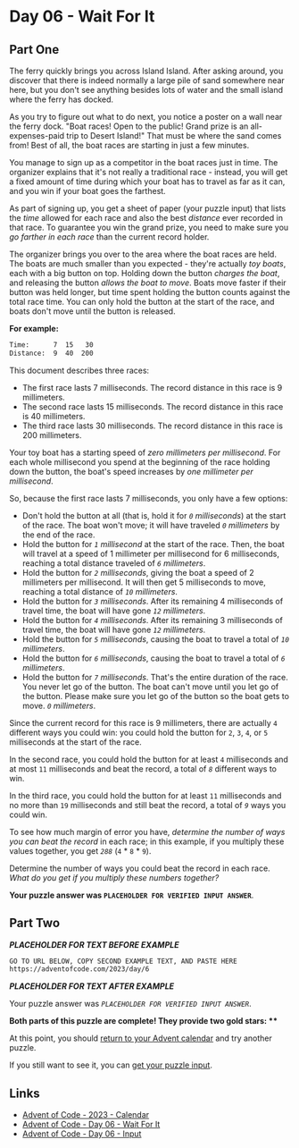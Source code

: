 # Day 06 - Wait For It

## Part One

The ferry quickly brings you across Island Island.
After asking around, you discover that
there is indeed normally a large pile of sand somewhere near here,
but you don't see anything besides lots of water and the small island where
the ferry has docked.

As you try to figure out what to do next,
you notice a poster on a wall near the ferry dock.
"Boat races! Open to the public!
Grand prize is an all-expenses-paid trip to Desert Island!"
That must be where the sand comes from!
Best of all, the boat races are starting in just a few minutes.

You manage to sign up as a competitor in the boat races just in time.
The organizer explains that it's not really a traditional race - instead,
you will get a fixed amount of time during which
your boat has to travel as far as it can,
and you win if your boat goes the farthest.

As part of signing up, you get a sheet of paper (your puzzle input)
that lists the *time* allowed for each race and also
the best *distance* ever recorded in that race.
To guarantee you win the grand prize,
you need to make sure you *go farther in each race* than
the current record holder.

The organizer brings you over to the area where
the boat races are held.
The boats are much smaller than you expected -
they're actually *toy boats*, each with a big button on top.
Holding down the button *charges the boat*,
and releasing the button *allows the boat to move*.
Boats move faster if their button was held longer,
but time spent holding the button counts against the total race time.
You can only hold the button at the start of the race,
and boats don't move until the button is released.

**For example:**

```txt
Time:      7  15   30
Distance:  9  40  200
```

This document describes three races:

- The first race lasts 7 milliseconds.
  The record distance in this race is 9 millimeters.
- The second race lasts 15 milliseconds.
  The record distance in this race is 40 millimeters.
- The third race lasts 30 milliseconds.
  The record distance in this race is 200 millimeters.

Your toy boat has a starting speed of *zero millimeters per millisecond*.
For each whole millisecond you spend at
the beginning of the race holding down the button,
the boat's speed increases by *one millimeter per millisecond*.

So, because the first race lasts 7 milliseconds, you only have a few options:

- Don't hold the button at all (that is, hold it for *`0` milliseconds*)
  at the start of the race. The boat won't move;
  it will have traveled *`0` millimeters* by the end of the race.
- Hold the button for *`1` millisecond* at the start of the race.
  Then, the boat will travel at a speed of
  1 millimeter per millisecond for 6 milliseconds,
  reaching a total distance traveled of *`6` millimeters*.
- Hold the button for *`2` milliseconds*,
  giving the boat a speed of 2 millimeters per millisecond.
  It will then get 5 milliseconds to move,
  reaching a total distance of *`10` millimeters*.
- Hold the button for *`3` milliseconds*.
  After its remaining 4 milliseconds of travel time,
  the boat will have gone *`12` millimeters*.
- Hold the button for *`4` milliseconds*.
  After its remaining 3 milliseconds of travel time,
  the boat will have gone *`12` millimeters*.
- Hold the button for *`5` milliseconds*,
  causing the boat to travel a total of *`10` millimeters*.
- Hold the button for *`6` milliseconds*,
  causing the boat to travel a total of *`6` millimeters*.
- Hold the button for *`7` milliseconds*.
  That's the entire duration of the race.
  You never let go of the button.
  The boat can't move until you let go of the button.
  Please make sure you let go of the button so the boat gets to move.
  *`0` millimeters*.

Since the current record for this race is 9 millimeters,
there are actually `4` different ways you could win:
you could hold the button for `2`, `3`, `4`, or `5` milliseconds at
the start of the race.

In the second race,
you could hold the button for at least `4` milliseconds and
at most `11` milliseconds and beat the record,
a total of *`8`* different ways to win.

In the third race,
you could hold the button for at least `11` milliseconds and
no more than `19` milliseconds and still beat the record,
a total of *`9`* ways you could win.

To see how much margin of error you have,
*determine the number of ways you can beat the record* in each race;
in this example,
if you multiply these values together,
you get *`288`* (`4` * `8` * `9`).

Determine the number of ways you could beat the record in each race.
*What do you get if you multiply these numbers together?*

**Your puzzle answer was `PLACEHOLDER FOR VERIFIED INPUT ANSWER`**.

## Part Two

***PLACEHOLDER FOR TEXT BEFORE EXAMPLE***

```txt
GO TO URL BELOW, COPY SECOND EXAMPLE TEXT, AND PASTE HERE
https://adventofcode.com/2023/day/6
```

***PLACEHOLDER FOR TEXT AFTER EXAMPLE***

Your puzzle answer was *`PLACEHOLDER FOR VERIFIED INPUT ANSWER`*.

**Both parts of this puzzle are complete!
They provide two gold stars: \*\***

At this point,
you should [return to your Advent calendar][aoc-calendar] and
try another puzzle.

If you still want to see it,
you can [get your puzzle input][aoc-day06-input].

## Links


- [Advent of Code - 2023 - Calendar][aoc-calendar]
- [Advent of Code - Day 06 - Wait For It][aoc-day06]
- [Advent of Code - Day 06 - Input][aoc-day06-input]

<!-- Hidden References -->
[aoc-calendar]: https://adventofcode.com/2023 "Advent of Code - Year/Calendar"
[aoc-day06]: https://adventofcode.com/2023/day/6 "Advent of Code - Day 06"
[aoc-day06-input]: https://adventofcode.com/2023/day/6/input "Advent of Code - Day 04 - Input"